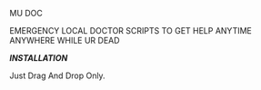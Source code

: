 MU DOC



EMERGENCY LOCAL DOCTOR SCRIPTS TO GET HELP ANYTIME ANYWHERE WHILE UR DEAD 

___INSTALLATION___

Just Drag And Drop Only.
